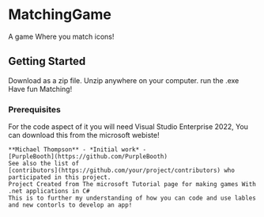 # MatchingGame
A game Where you match icons!
## Getting Started
Download as a zip file. Unzip anywhere on your computer. run the .exe Have fun Matching!
### Prerequisites
For the code aspect of it you will need Visual Studio Enterprise 2022, You can download this from the microsoft webiste!
```
**Michael Thompson** - *Initial work* -
[PurpleBooth](https://github.com/PurpleBooth)
See also the list of
[contributors](https://github.com/your/project/contributors) who
participated in this project.
Project Created from The microsoft Tutorial page for making games With .net applications in C#
This is to further my understanding of how you can code and use lables and new contorls to develop an app!
